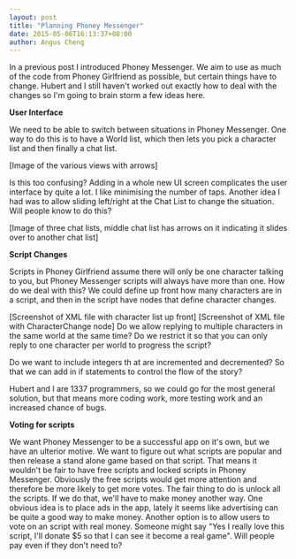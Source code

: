```yaml
---
layout: post
title: "Planning Phoney Messenger"
date: 2015-05-06T16:13:37+08:00
author: Angus Cheng
---
```


In a previous post I introduced Phoney Messenger. We aim to use as much of the code from Phoney Girlfriend as possible, but certain things have to change. Hubert and I still haven't worked out exactly how to deal with the changes so I'm going to brain storm a few ideas here.

<!--more-->

**User Interface**

We need to be able to switch between situations in Phoney Messenger. One way to do this is to have a World list, which then lets you pick a character list and then finally a chat list. 

[Image of the various views with arrows]

Is this too confusing? Adding in a whole new UI screen complicates the user interface by quite a lot. I like minimising the number of taps. Another idea I had was to allow sliding left/right at the Chat List to change the situation. Will people know to do this?

[Image of three chat lists, middle chat list has arrows on it indicating it slides over to another chat list]

**Script Changes**

Scripts in Phoney Girlfriend assume there will only be one character talking to you, but Phoney Messenger scripts will always have more than one. How do we deal with this? We could define up front how many characters are in a script, and then in the script have nodes that define character changes.

[Screenshot of XML file with character list up front]
[Screenshot of XML file with CharacterChange node]
Do we allow replying to multiple characters in the same world at the same time? Do we restrict it so that you can only reply to one character per world to progress the script? 

Do we want to include integers th at are incremented and decremented? So that we can add in if statements to control the flow of the story? 

Hubert and I are 1337 programmers, so we could go for the most general solution, but that means more coding work, more testing work and an increased chance of bugs.

**Voting for scripts**

We want Phoney Messenger to be a successful app on it's own, but we have an ulterior motive. We want to figure out what scripts are popular and then release a stand alone game based on that script.
That means it wouldn't be fair to have free scripts and locked scripts in Phoney Messenger. Obviously the free scripts would get more attention and therefore be more likely to get more votes. The fair thing to do is unlock all the scripts. If we do that, we'll have to make money another way. 
One obvious idea is to place ads in the app, lately it seems like advertising can be quite a good way to make money. Another option is to allow users to vote on an script with real money. Someone might say "Yes I really love this script, I'll donate $5 so that I can see it become a real game". Will people pay even if they don't need to?
